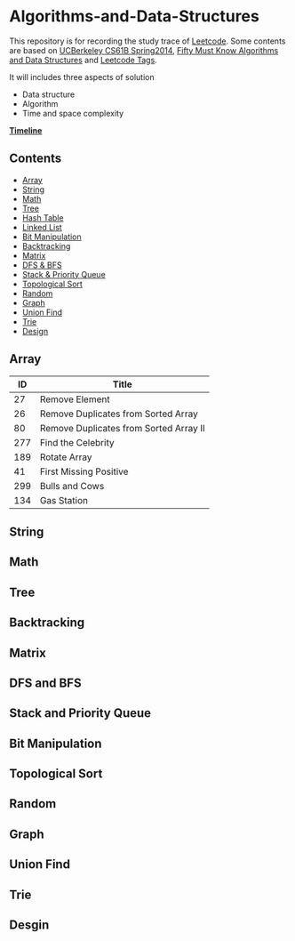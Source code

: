 # Algorithms-and-Data-Structures

This repository is for recording the study trace of [Leetcode](https://leetcode.com/problemset/all/). Some contents are based on [UCBerkeley CS61B Spring2014](https://people.eecs.berkeley.edu/~jrs/61b/), [Fifty Must Know Algorithms and Data Structures](https://github.com/wangzheng0822/algo?from=singlemessage&isappinstalled=0) and [Leetcode Tags](https://cspiration.com/leetcodeClassification#10301).

It will includes three aspects of solution
- Data structure
- Algorithm
- Time and space complexity

[**Timeline**](https://github.com/MChen9/Algorithms-and-Data-Structures/blob/master/Timeline.md)

## Contents
* [Array](https://github.com/MChen9/Algorithms-and-Data-Structures/tree/master/Array)
* [String](https://github.com/MChen9/Algorithms-and-Data-Structures/tree/master/String)
* [Math](https://github.com/MChen9/Algorithms-and-Data-Structures/tree/master/Math)
* [Tree](https://github.com/MChen9/Algorithms-and-Data-Structures/tree/master/Tree)
* [Hash Table](https://github.com/MChen9/Algorithms-and-Data-Structures/tree/master/Hashtable)
* [Linked List](https://github.com/MChen9/Algorithms-and-Data-Structures/tree/master/Linkedlist)
* [Bit Manipulation](https://github.com/MChen9/Algorithms-and-Data-Structures/tree/master/Bit%20Manipulation)
* [Backtracking](#backtracking)
* [Matrix](#matrix)
* [DFS & BFS](#dfs-and-bfs)
* [Stack & Priority Queue](#stack-and-priority-queue)
* [Topological Sort](#topological-sort)
* [Random](#random)
* [Graph](#graph)
* [Union Find](#union-find)
* [Trie](#trie)
* [Design](https://github.com/MChen9/Algorithms-and-Data-Structures/tree/master/Design)

## Array

ID | Title
--- | ---
27 | Remove Element
26 | Remove Duplicates from Sorted Array	
80 | Remove Duplicates from Sorted Array II	
277 | Find the Celebrity	
189 | Rotate Array	
41 | First Missing Positive	
299 | Bulls and Cows	
134 | Gas Station

## String

## Math

## Tree

## Backtracking

## Matrix

## DFS and BFS

## Stack and Priority Queue

## Bit Manipulation

## Topological Sort

## Random

## Graph

## Union Find

## Trie

## Desgin
